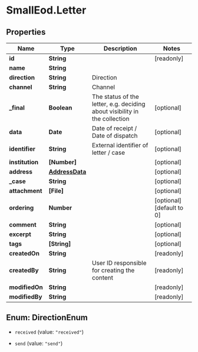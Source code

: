 # SmallEod.Letter

## Properties

Name | Type | Description | Notes
------------ | ------------- | ------------- | -------------
**id** | **String** |  | [readonly] 
**name** | **String** |  | 
**direction** | **String** | Direction | 
**channel** | **String** | Channel | 
**_final** | **Boolean** | The status of the letter, e.g. deciding about visibility in the collection | [optional] 
**data** | **Date** | Date of receipt / Date of dispatch | [optional] 
**identifier** | **String** | External identifier of letter / case | [optional] 
**institution** | **[Number]** |  | [optional] 
**address** | [**AddressData**](AddressData.md) |  | [optional] 
**_case** | **String** |  | [optional] 
**attachment** | **[File]** |  | [optional] 
**ordering** | **Number** |  | [optional] [default to 0]
**comment** | **String** |  | [optional] 
**excerpt** | **String** |  | [optional] 
**tags** | **[String]** |  | [optional] 
**createdOn** | **String** |  | [readonly] 
**createdBy** | **String** | User ID responsible for creating the content | [readonly] 
**modifiedOn** | **String** |  | [readonly] 
**modifiedBy** | **String** |  | [readonly] 



## Enum: DirectionEnum


* `received` (value: `"received"`)

* `send` (value: `"send"`)




